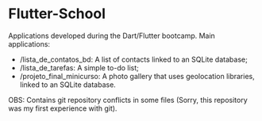 # Flutter-School
Applications developed during the Dart/Flutter bootcamp. Main applications:

* /lista_de_contatos_bd: A list of contacts linked to an SQLite database;
* /lista_de_tarefas: A simple to-do list;
* /projeto_final_minicurso: A photo gallery that uses geolocation libraries, linked to an SQLite database.

OBS: Contains git repository conflicts in some files (Sorry, this repository was my first experience with git).
